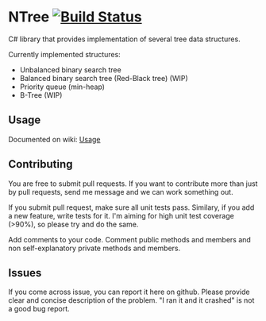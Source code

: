# NTree [![Build Status](https://travis-ci.org/isklenar/NTree.svg)](https://travis-ci.org/isklenar/NTree)
C# library that provides implementation of several tree data structures.

Currently implemented structures:
* Unbalanced binary search tree
* Balanced binary search tree (Red-Black tree) (WIP)
* Priority queue (min-heap)
* B-Tree (WIP)

## Usage
Documented on wiki: [Usage](https://github.com/isklenar/NTree/wiki/Usage)

## Contributing
You are free to submit pull requests. If you want to contribute more than just by pull requests, send me message and we can work something out.

If you submit pull request, make sure all unit tests pass. Similary, if you add a new feature, write tests for it. I'm aiming for high unit test coverage (>90%), so please try and do the same.

Add comments to your code. Comment public methods and members and non self-explanatory private methods and members.

## Issues
If you come across issue, you can report it here on github. Please provide clear and concise description of the problem. "I ran it and it crashed" is not a good bug report.
